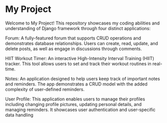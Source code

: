 
# My Project

Welcome to My Project! This repository showcases my coding abilities and understanding of Django framework through four distinct applications:

Forum: A fully-featured forum that supports CRUD operations and demonstrates database relationships. Users can create, read, update, and delete posts, as well as engage in discussions through comments.

HIIT Workout Timer: An interactive High-Intensity Interval Training (HIIT) tracker. This tool allows users to set and track their workout routines in real-time.

Notes: An application designed to help users keep track of important notes and reminders. The app demonstrates a CRUD model with the added complexity of user-defined reminders.

User Profile: This application enables users to manage their profiles including changing profile pictures, updating personal details, and managing reminders. It showcases user authentication and user-specific data handling
